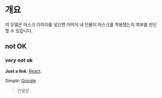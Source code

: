 # 개요

이 모델은 마스크 이미지를 넣으면 이미지 내 인물이 마스크를 착용했는지 여부를 판단할 수 있습니다.

## not OK
### very not ok
**Just a link**: [React](https://reactjs.com).

*Simple*: [Google]

> 인용문

[Google]: http://www.google.com